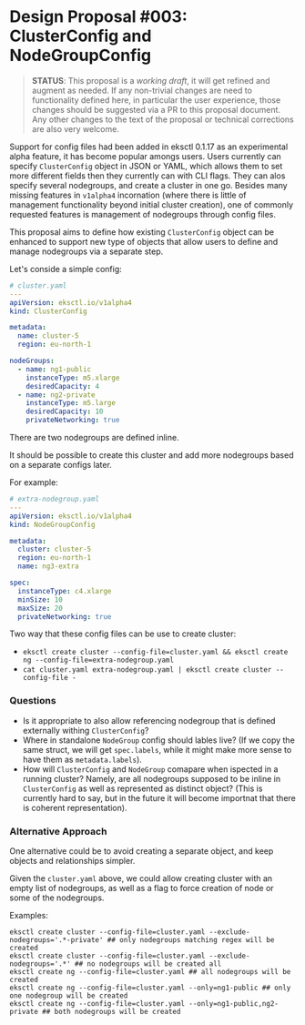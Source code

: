 # Design Proposal #003: ClusterConfig and NodeGroupConfig

> **STATUS**: This proposal is a _working draft_, it will get refined and augment as needed.
> If any non-trivial changes are need to functionality defined here, in particular the user
> experience, those changes should be suggested via a PR to this proposal document.
> Any other changes to the text of the proposal or technical corrections are also very welcome.

Support for config files had been added in eksctl 0.1.17 as an experimental alpha feature, it has
become popular amongs users.
Users currently can specify `ClusterConfig` object in JSON or YAML, which allows them to set more
different fields then they currently can with CLI flags. They can alos specify several nodegroups,
and create a cluster in one go. Besides many missing features in `v1alpha4` incornation (where there
is little of  management functionality beyond initial cluster creation), one of commonly requested
features is management of nodegroups through config files. 

This proposal aims to define how existing `ClusterConfig` object can be enhanced to support new type
of objects that allow users to define and manage nodegroups via a separate step.

Let's conside a simple config:

```YAML
# cluster.yaml
---
apiVersion: eksctl.io/v1alpha4
kind: ClusterConfig

metadata:
  name: cluster-5
  region: eu-north-1

nodeGroups:
  - name: ng1-public
    instanceType: m5.xlarge
    desiredCapacity: 4
  - name: ng2-private
    instanceType: m5.large
    desiredCapacity: 10
    privateNetworking: true
```

There are two nodegroups are defined inline.

It should be possible to create this cluster and add more nodegroups based on a separate configs later.

For example:

```YAML
# extra-nodegroup.yaml
---
apiVersion: eksctl.io/v1alpha4
kind: NodeGroupConfig

metadata:
  cluster: cluster-5
  region: eu-north-1
  name: ng3-extra

spec:
  instanceType: c4.xlarge
  minSize: 10
  maxSize: 20
  privateNetworking: true
```

Two way that these config files can be use to create cluster:

- `eksctl create cluster --config-file=cluster.yaml && eksctl create ng --config-file=extra-nodegroup.yaml`
- `cat cluster.yaml extra-nodegroup.yaml | eksctl create cluster --config-file -`

### Questions

- Is it appropriate to also allow referencing nodegroup that is defined externally withing `ClusterConfig`?
- Where in standalone `NodeGroup` config should lables live? (If we copy the same struct, we will get `spec.labels`,
  while it might make more sense to have them as `metadata.labels`).
- How will `ClusterConfig` and `NodeGroup` comapare when ispected in a running cluster? Namely, are all nodegroups
  supposed to be inline in `ClusterConfig` as well as represented as distinct object? (This is currently hard to
  say,  but in the future it will become importnat that there is coherent representation).

### Alternative Approach

One alternative could be to avoid creating a separate object, and keep objects and relationships simpler.

Given the `cluster.yaml` above, we could allow creating cluster with an empty list of nodegroups, as well as
a flag to force creation of node or some of the nodegroups.

Examples:

```
eksctl create cluster --config-file=cluster.yaml --exclude-nodegroups='.*-private' ## only nodegroups matching regex will be created
eksctl create cluster --config-file=cluster.yaml --exclude-nodegroups='.*' ## no nodegroups will be created all
eksctl create ng --config-file=cluster.yaml ## all nodegroups will be created
eksctl create ng --config-file=cluster.yaml --only=ng1-public ## only one nodegroup will be created
eksctl create ng --config-file=cluster.yaml --only=ng1-public,ng2-private ## both nodegroups will be created
```